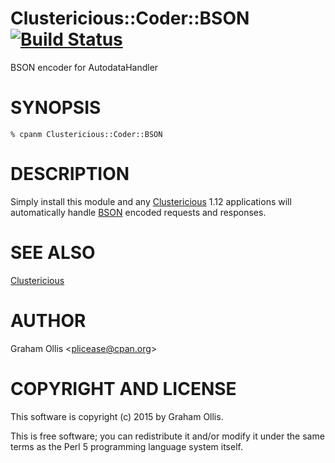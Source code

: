 # Clustericious::Coder::BSON [![Build Status](https://secure.travis-ci.org/plicease/Clustericious-Coder-BSON.png)](http://travis-ci.org/plicease/Clustericious-Coder-BSON)

BSON encoder for AutodataHandler

# SYNOPSIS

    % cpanm Clustericious::Coder::BSON

# DESCRIPTION

Simply install this module and any [Clustericious](https://metacpan.org/pod/Clustericious) 1.12 applications
will automatically handle [BSON](https://metacpan.org/pod/BSON) encoded requests and responses.

# SEE ALSO

[Clustericious](https://metacpan.org/pod/Clustericious)

# AUTHOR

Graham Ollis &lt;plicease@cpan.org>

# COPYRIGHT AND LICENSE

This software is copyright (c) 2015 by Graham Ollis.

This is free software; you can redistribute it and/or modify it under
the same terms as the Perl 5 programming language system itself.

